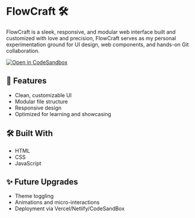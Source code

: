 # FlowCraft 🛠️

FlowCraft is a sleek, responsive, and modular web interface built and customized with love and precision, FlowCraft serves as my personal experimentation ground for UI design, web components, and hands-on Git collaboration.

[![Open in CodeSandbox](https://codesandbox.io/static/img/play-codesandbox.svg)](https://codesandbox.io/p/github/pmanocha07/FlowCraft/main)

## 🚀 Features
- Clean, customizable UI
- Modular file structure
- Responsive design
- Optimized for learning and showcasing

## 🛠️ Built With
- HTML
- CSS
- JavaScript

## ✨ Future Upgrades
- Theme toggling
- Animations and micro-interactions
- Deployment via Vercel/Netlify/CodeSandBox
